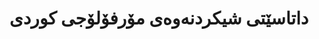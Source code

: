 ---
title: "داتاسێتی شیکردنەوەی مۆرفۆلۆجی کوردی"
meta_title: "داتاسێتی مۆرفۆلۆجی کوردی - داتای شیکردنەوەی زمانی"
description: "داتاسێتێکی فراوانی شیکردنەوەی مۆرفۆلۆجی کە ١٠٠،٠٠٠ وشەی کوردی لەگەڵ هەڵوەشاندنەوەی وردەکاری دەگرێتەوە."
draft: false
---